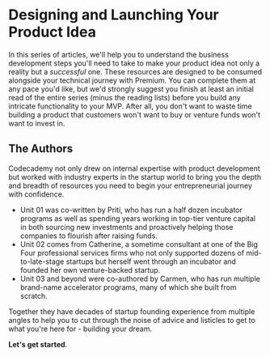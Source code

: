 # Designing and Launching Your Product Idea

In this series of articles, we'll help you to understand the business development steps you'll need to take to make your product idea not only a reality but a _successful_ one.  These resources are designed to be consumed alongside your technical journey with Premium.  You can complete them at any pace you'd like, but we'd strongly suggest you finish at least an initial read of the entire series (minus the reading lists) before you build any intricate functionality to your MVP.  After all, you don't want to waste time building a product that customers won't want to buy or venture funds won't want to invest in. 

## The Authors

Codecademy not only drew on internal expertise with product development but worked with industry experts in the startup world to bring you the depth and breadth of resources you need to begin your entrepreneurial journey with confidence.

* Unit 01 was co-written by Priti, who has run a half dozen incubator programs as well as spending years working in top-tier venture capital in both sourcing new investments and proactively helping those companies to flourish after raising funds.
* Unit 02 comes from Catherine, a sometime consultant at one of the Big Four professional services firms who not only supported dozens of mid-to-late-stage startups but herself went through an incubator and founded her own venture-backed startup.
* Unit 03 and beyond were co-authored by Carmen, who has run multiple brand-name accelerator programs, many of which she built from scratch.

Together they have decades of startup founding experience from multiple angles to help you to cut through the noise of advice and listicles to get to what you're here for - building your dream.

**Let's get started**.
